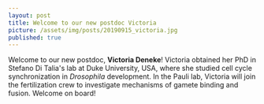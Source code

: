 ```yaml
---
layout: post
title: Welcome to our new postdoc Victoria
picture: /assets/img/posts/20190915_victoria.jpg
published: true
---
```

Welcome to our new postdoc, **Victoria Deneke**! Victoria obtained her PhD in Stefano Di Talia's lab at Duke University, USA, where she studied cell cycle synchronization in *Drosophila* development. In the Pauli lab, Victoria will join the fertilization crew to investigate mechanisms of gamete binding and fusion.
Welcome on board!
